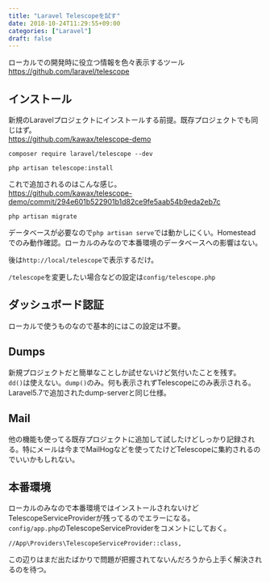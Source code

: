 ```yaml
---
title: "Laravel Telescopeを試す"
date: 2018-10-24T11:29:55+09:00
categories: ["Laravel"]
draft: false
---
```


ローカルでの開発時に役立つ情報を色々表示するツール  
https://github.com/laravel/telescope

## インストール
新規のLaravelプロジェクトにインストールする前提。既存プロジェクトでも同じはず。  
https://github.com/kawax/telescope-demo

```
composer require laravel/telescope --dev
```

```
php artisan telescope:install
```

これで追加されるのはこんな感じ。  
https://github.com/kawax/telescope-demo/commit/294e601b522901b1d82ce9fe5aab54b9eda2eb7c

```
php artisan migrate
```

データベースが必要なので`php artisan serve`では動かしにくい。Homesteadでのみ動作確認。ローカルのみなので本番環境のデータベースへの影響はない。

後は`http://local/telescope`で表示するだけ。

`/telescope`を変更したい場合などの設定は`config/telescope.php`

## ダッシュボード認証
ローカルで使うものなので基本的にはこの設定は不要。

## Dumps
新規プロジェクトだと簡単なことしか試せないけど気付いたことを残す。  
`dd()`は使えない。`dump()`のみ。何も表示されずTelescopeにのみ表示される。Laravel5.7で追加されたdump-serverと同じ仕様。

## Mail
他の機能も使ってる既存プロジェクトに追加して試したけどしっかり記録される。特にメールは今までMailHogなどを使ってたけどTelescopeに集約されるのでいいかもしれない。

## 本番環境
ローカルのみなので本番環境ではインストールされないけどTelescopeServiceProviderが残ってるのでエラーになる。  
`config/app.php`のTelescopeServiceProviderをコメントにしておく。
```
//App\Providers\TelescopeServiceProvider::class,
```
この辺りはまだ出たばかりで問題が把握されてないんだろうから上手く解決されるのを待つ。
